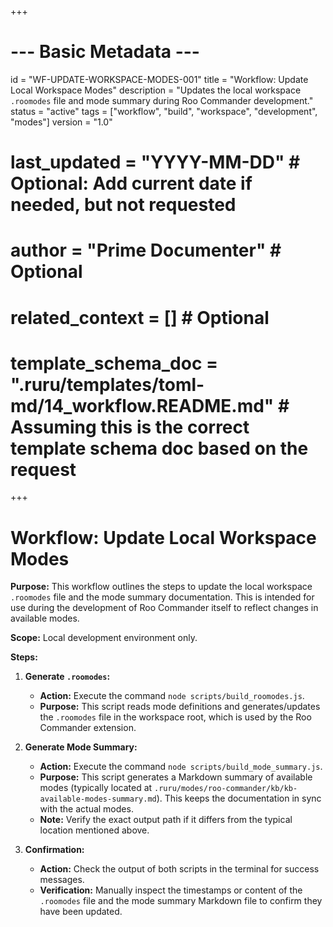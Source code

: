 +++
# --- Basic Metadata ---
id = "WF-UPDATE-WORKSPACE-MODES-001"
title = "Workflow: Update Local Workspace Modes"
description = "Updates the local workspace `.roomodes` file and mode summary during Roo Commander development."
status = "active"
tags = ["workflow", "build", "workspace", "development", "modes"]
version = "1.0"
# last_updated = "YYYY-MM-DD" # Optional: Add current date if needed, but not requested
# author = "Prime Documenter" # Optional
# related_context = [] # Optional
# template_schema_doc = ".ruru/templates/toml-md/14_workflow.README.md" # Assuming this is the correct template schema doc based on the request
+++

# Workflow: Update Local Workspace Modes

**Purpose:** This workflow outlines the steps to update the local workspace `.roomodes` file and the mode summary documentation. This is intended for use during the development of Roo Commander itself to reflect changes in available modes.

**Scope:** Local development environment only.

**Steps:**

1.  **Generate `.roomodes`:**
    *   **Action:** Execute the command `node scripts/build_roomodes.js`.
    *   **Purpose:** This script reads mode definitions and generates/updates the `.roomodes` file in the workspace root, which is used by the Roo Commander extension.

2.  **Generate Mode Summary:**
    *   **Action:** Execute the command `node scripts/build_mode_summary.js`.
    *   **Purpose:** This script generates a Markdown summary of available modes (typically located at `.ruru/modes/roo-commander/kb/kb-available-modes-summary.md`). This keeps the documentation in sync with the actual modes.
    *   **Note:** Verify the exact output path if it differs from the typical location mentioned above.

3.  **Confirmation:**
    *   **Action:** Check the output of both scripts in the terminal for success messages.
    *   **Verification:** Manually inspect the timestamps or content of the `.roomodes` file and the mode summary Markdown file to confirm they have been updated.